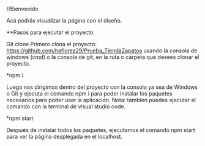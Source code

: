 //Bienvenido

Acá podrás visualizar la página con el diseño.

**Pasos para ejecutar el proyecto

Git clone
Primero clona el proyecto: https://github.com/haflorez29/Prueba_TiendaZapatos usando la consola de windows (cmd) o la consola de git, en la ruta o carpeta que desees clonar el proyecto.

*npm i

Luego nos dirigimos dentro del proyecto con la consola ya sea de Windows o Git y ejecuta el comando npm i para poder instalar los paquetes necesarios para poder usar la aplicación. Nota: también puedes ejecutar el comando con la terminal de visual studio code.

*npm start

Después de instalar todos los paquetes, ejecutamos el comando npm start para ver la página desplegada en el localhost.
